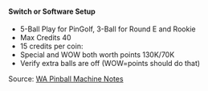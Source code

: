 #### Switch or Software Setup
-   5-Ball Play for PinGolf, 3-Ball for Round E and Rookie
-   Max Credits 40
-   15 credits per coin:
-   Special and WOW both worth points 130K/70K
-   Verify extra balls are off (WOW=points should do that)

Source: [WA Pinball Machine Notes](http://wapinball.net/setups/)
